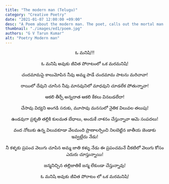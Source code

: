 ```yaml
---
title: "The modern man (Telugu)"
category: "Creative Poetry"
date: "2021-01-07 12:00:00 +09:00"
desc: "A Poem about the modern man. The poet, calls out the mortal man and his hypocritical lifestyle "
thumbnail: "./images/ed1/poem.jpg"
authors: "G V Tarun Kumar"
alt: "Poetry Modern man"
---
```


<p style="text-align: center;align:center;">ఓ మనిషి!!!</p>
<p style="text-align: center;align:center;">ఓ మనిషి అవుకు జీవిత పోరాటంలో ఒక మరమనిషి!</p>
<p style="text-align: center;align:center;">చందమామపై కాలుమోపిన నీవు అమ్మ పాడే చందమామ పాటను మరిచావా!</p>
<p style="text-align: center;align:center;">రాయిలో దేవుని చూసిన నీవు మానవునిలో మాధవుని చూడలేక పోతున్నావా!</p>
<p style="text-align: center;align:center;">ఆకలి తీర్చే అన్నదాత ఆకలి కేకలు వినబడలేదా!</p>
<p style="text-align: center;align:center;">చేసావు విద్యని అంగడి సరుకు, మూసావు మనసులో నైతిక విలువల తలుపు!</p>
<p style="text-align: center;align:center;">ఉండవుగా ప్రకృతి తల్లికి కులమత బేధాలు, అందుకే నాశనం చేస్తున్నావా ఆమె సంపదలు!</p>
<p style="text-align: center;align:center;">వంద నోటుకు ఉన్న విలువకూడా వేలమంది ప్రాణాలర్పించి నిలబెట్టిన జాతీయ జెండాకు ఇవ్వట్లేదు నేడు!</p>
<p style="text-align: center;align:center;">నీ కళ్ళకు ప్రపంచ వెలుగు చూపిన అమ్మ జాతి కళ్ళు నేడు ఈ ప్రపంచమనే చీకటిలో వెలుగు కోసం ఎదురు చూస్తున్నాయి!</p>
<p style="text-align: center;align:center;">జన్మనిచ్చిన తల్లిజాతికే జన్మ లేకుండా చేస్తున్నావు!</p>
<p style="text-align: center;align:center;">ఓ మనిషి అవుకు జీవిత పోరాటం లో ఒక మరమనిషి!</p>



